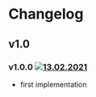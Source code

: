 # Changelog
## v1.0
### v1.0.0 [![13.02.2021](https://img.shields.io/date/1613215179)](https://github.com/d8corp/web-scroll/tree/v1.0.0)
- first implementation
